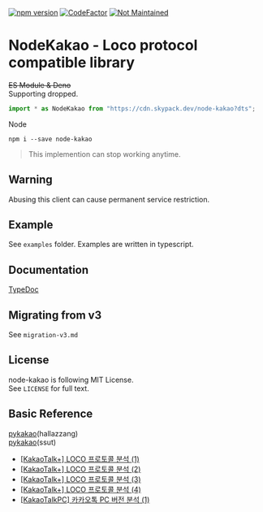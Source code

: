 [![npm version](https://badge.fury.io/js/node-kakao.svg)](https://www.npmjs.com/package/node-kakao)
[![CodeFactor](https://www.codefactor.io/repository/github/storycraft/node-kakao/badge)](https://www.codefactor.io/repository/github/storycraft/node-kakao)
[![Not Maintained](https://img.shields.io/badge/Maintenance%20Level-Not%20Maintained-yellow.svg)](https://gist.github.com/cheerfulstoic/d107229326a01ff0f333a1d3476e068d)
# NodeKakao - Loco protocol compatible library

~~ES Module & Deno~~  
Supporting dropped.
```typescript
import * as NodeKakao from "https://cdn.skypack.dev/node-kakao?dts";
```

Node
```
npm i --save node-kakao
```

> This implemention can stop working anytime.

## Warning
Abusing this client can cause permanent service restriction.

## Example
See `examples` folder. Examples are written in typescript.

## Documentation
[TypeDoc](https://storycraft.github.io/node-kakao/)

## Migrating from v3
See `migration-v3.md`

## License
node-kakao is following MIT License.  
See `LICENSE` for full text.

## Basic Reference
[pykakao](https://github.com/hallazzang/pykakao/)(hallazzang)  
[pykakao](https://github.com/ssut/pykakao)(ssut)
- [[KakaoTalk+] LOCO 프로토콜 분석 (1)](http://www.bpak.org/blog/2012/12/kakaotalk-loco-프로토콜-분석-1/)
- [[KakaoTalk+] LOCO 프로토콜 분석 (2)](http://www.bpak.org/blog/2012/12/kakaotalk-loco-프로토콜-분석-2/)
- [[KakaoTalk+] LOCO 프로토콜 분석 (3)](http://www.bpak.org/blog/2012/12/kakaotalk-loco-프로토콜-분석-3/)
- [[KakaoTalk+] LOCO 프로토콜 분석 (4)](http://www.bpak.org/blog/2012/12/kakaotalk-loco-프로토콜-분석-4/)
- [[KakaoTalkPC] 카카오톡 PC 버전 분석 (1)](https://www.bpak.org/blog/2013/08/kakaotalkpc-카카오톡-pc-버전-분석-1/)
